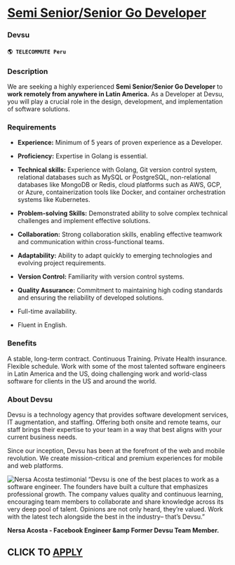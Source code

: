 # [Semi Senior/Senior Go Developer](https://www.remotewlb.com/apply/semi-senior-senior-go-developer)  
### Devsu  
#### `🌎 TELECOMMUTE Peru`  

### **Description**

We are seeking a highly experienced **Semi Senior/Senior Go Developer** to **work remotely from anywhere in Latin America.** As a Developer at Devsu, you will play a crucial role in the design, development, and implementation of software solutions.

###  **Requirements**

  * **Experience:** Minimum of 5 years of proven experience as a Developer.

  * **Proficiency:** Expertise in Golang is essential.
  * **Technical skills:** Experience with Golang, Git version control system, relational databases such as MySQL or PostgreSQL, non-relational databases like MongoDB or Redis, cloud platforms such as AWS, GCP, or Azure, containerization tools like Docker, and container orchestration systems like Kubernetes.
  * **Problem-solving Skills:** Demonstrated ability to solve complex technical challenges and implement effective solutions.
  * **Collaboration:** Strong collaboration skills, enabling effective teamwork and communication within cross-functional teams.
  * **Adaptability:** Ability to adapt quickly to emerging technologies and evolving project requirements.
  * **Version Control:** Familiarity with version control systems.
  * **Quality Assurance:** Commitment to maintaining high coding standards and ensuring the reliability of developed solutions.
  * Full-time availability.
  * Fluent in English.

### **Benefits**

A stable, long-term contract. Continuous Training. Private Health insurance. Flexible schedule. Work with some of the most talented software engineers in Latin America and the US, doing challenging work and world-class software for clients in the US and around the world.

###  **About Devsu**

Devsu is a technology agency that provides software development services, IT augmentation, and staffing. Offering both onsite and remote teams, our staff brings their expertise to your team in a way that best aligns with your current business needs.

Since our inception, Devsu has been at the forefront of the web and mobile revolution. We create mission-critical and premium experiences for mobile and web platforms.

  

![Nersa Acosta testimonial](https://images.prismic.io/devsucom/7093c684-1e78-4b61-9190-235b8bb0c08f_oval%403x.png?auto=compress%2Cformat&amprect=0%2C0%2C282%2C282&ampw=188&amph=188) “Devsu is one of the best places to work as a software engineer. The founders have built a culture that emphasizes professional growth. The company values quality and continuous learning, encouraging team members to collaborate and share knowledge across its very deep pool of talent. Opinions are not only heard, they’re valued. Work with the latest tech alongside the best in the industry– that’s Devsu.”

 **Nersa Acosta - Facebook Engineer &amp Former Devsu Team Member.**

  
  
## CLICK TO [APPLY](https://www.remotewlb.com/apply/semi-senior-senior-go-developer)

